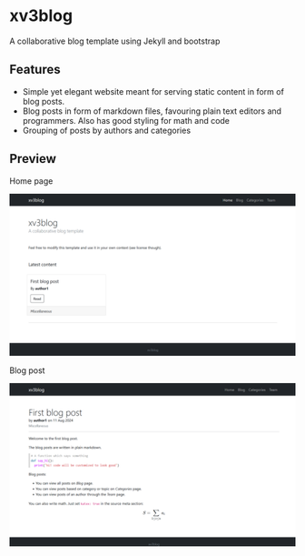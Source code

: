 # xv3blog
A collaborative blog template using Jekyll and bootstrap

## Features

- Simple yet elegant website meant for serving static content in form of blog posts.
- Blog posts in form of markdown files, favouring plain text editors and programmers. Also has good styling for math and code
- Grouping of posts by authors and categories

## Preview

Home page

![](preview/home.png)

Blog post

![](preview/post.png)
